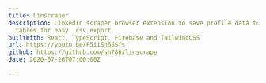 ```yaml
---
title: Linscraper
description: LinkedIn scraper browser extension to save profile data to selected database
  tables for easy .csv export.
builtWith: React, TypeScript, Firebase and TailwindCSS
url: https://youtu.be/F5iiSh65Sfs
github: https://github.com/sh786/linscrape
date: 2020-07-26T07:00:00Z

---
```

